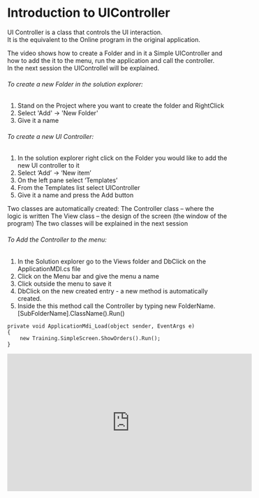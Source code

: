 ﻿# Introduction to UIController
UI Controller is a class that controls the UI interaction.  
It is the equivalent to the Online program in the original application.

The video shows how to create a Folder and in it a Simple UIController and how to add the it to the menu, run the application and call the controller.  
In the next session the UIControllel will be explained.  

######  To create a new Folder in the solution explorer:
1. Stand on the Project where you want to create the folder and RightClick
2. Select 'Add' -> 'New Folder'
3. Give it a name
  

###### To create a new UI Controller:
1. In the solution explorer right click on the Folder you would like to add the new UI controller to it
2. Select ‘Add’ -> ‘New item’
3. On the left pane select ‘Templates’
4. From the Templates list select UIController
5. Give it a name and press the Add button



Two classes are automatically created:
The Controller class – where the logic is written
The View class – the design of the screen (the window of the program)
The two classes will be explained in the next session


###### To Add the Controller to the menu:
1. In the Solution explorer go to the Views folder and DbClick on the ApplicationMDI.cs file
2. Click on the Menu bar and give the menu a name
3. Click outside the menu to save it
4. DbClick on the new created entry - a new method is automatically created.
5. Inside the  this method call the Controller by typing 
   new FolderName.[SubFolderName].ClassName().Run()
````csdiff
private void ApplicationMdi_Load(object sender, EventArgs e)
{
    new Training.SimpleScreen.ShowOrders().Run();
}
````

<iframe width="560" height="315" src="https://www.youtube.com/embed/woyyAU4droA?list=PL1DEQjXG2xnKwhPzEwuvVkEL7a_D9-pkL" frameborder="0" allowfullscreen></iframe>